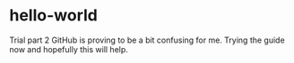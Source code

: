 # hello-world
Trial part 2
GitHub is proving to be a bit confusing for me. Trying the guide now and hopefully this will help.
